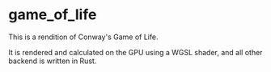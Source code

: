 # game_of_life

This is a rendition of Conway's Game of Life.

It is rendered and calculated on the GPU using a WGSL shader, and all other backend is written in Rust.
